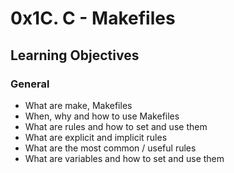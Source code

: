 <h1><strong>0x1C. C - Makefiles</strong></h1>
<h2><strong>Learning Objectives</strong></h2>
<h3><strong>General</strong></h3>
<ul>
  <li>What are make, Makefiles</li>
  <li>When, why and how to use Makefiles</li>
  <li>What are rules and how to set and use them</li>
  <li>What are explicit and implicit rules</li>
  <li>What are the most common / useful rules</li>
  <li>What are variables and how to set and use them</li>
</ul>
